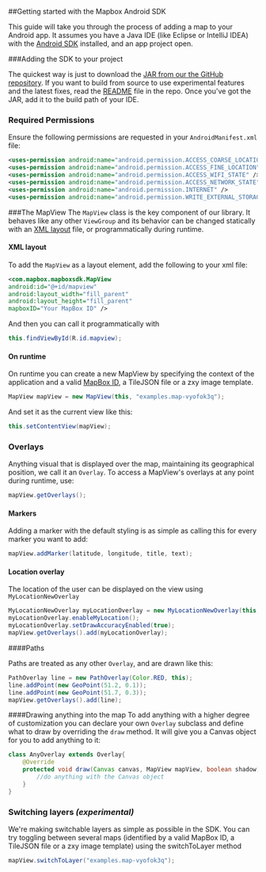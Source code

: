 ##Getting started with the Mapbox Android SDK

This guide will take you through the process of adding a map to your Android app. It assumes you have a Java IDE (like Eclipse or IntelliJ IDEA) with the [Android SDK](http://developer.android.com/sdk/index.html) installed, and an app project open.

###Adding the SDK to your project

The quickest way is just to download the [JAR from our the GitHub repository](https://github.com/mapbox/mapbox-android-sdk/blob/master/mapbox-android-sdk.jar). If you want to build from source to use experimental features and the latest fixes, read the [README](https://github.com/mapbox/mapbox-android-sdk/blob/master/README.md) file in the repo. Once you've got the JAR, add it to the build path of your IDE.

### Required Permissions

Ensure the following permissions are requested in your `AndroidManifest.xml` file:

```xml
<uses-permission android:name="android.permission.ACCESS_COARSE_LOCATION" />
<uses-permission android:name="android.permission.ACCESS_FINE_LOCATION" />
<uses-permission android:name="android.permission.ACCESS_WIFI_STATE" />
<uses-permission android:name="android.permission.ACCESS_NETWORK_STATE" />
<uses-permission android:name="android.permission.INTERNET" />
<uses-permission android:name="android.permission.WRITE_EXTERNAL_STORAGE" />
```

###The MapView
The ```MapView``` class is the key component of our library. It behaves like any other ```ViewGroup``` and its behavior can be changed statically with an [XML layout](http://developer.android.com/guide/topics/ui/declaring-layout.html) file, or programmatically during runtime.

#### XML layout
To add the ```MapView``` as a layout element, add the following to your xml file:
```xml
<com.mapbox.mapboxsdk.MapView
android:id="@+id/mapview"
android:layout_width="fill_parent"
android:layout_height="fill_parent"
mapboxID="Your MapBox ID" />
```


And then you can call it programmatically with

```java
this.findViewById(R.id.mapview);
```

#### On runtime

On runtime you can create a new MapView by specifying the context of the application and a valid [MapBox ID](https://www.mapbox.com/developers/api-overview/), a TileJSON file or a zxy image template.

```java
MapView mapView = new MapView(this, "examples.map-vyofok3q");
```

And set it as the current view like this:
```java	
this.setContentView(mapView);
```

### Overlays

Anything visual that is displayed over the map, maintaining its geographical position, we call it an ```Overlay```. To access a MapView's overlays at any point during runtime, use:

```java
mapView.getOverlays();
```

#### Markers

Adding a marker with the default styling is as simple as calling this for every marker you want to add:

```java
mapView.addMarker(latitude, longitude, title, text);
```

#### Location overlay

The location of the user can be displayed on the view using ```MyLocationNewOverlay```
```java
MyLocationNewOverlay myLocationOverlay = new MyLocationNewOverlay(this, mapView);
myLocationOverlay.enableMyLocation();
myLocationOverlay.setDrawAccuracyEnabled(true);
mapView.getOverlays().add(myLocationOverlay);
```

####Paths

Paths are treated as any other ```Overlay```, and are drawn like this:
```java
PathOverlay line = new PathOverlay(Color.RED, this);
line.addPoint(new GeoPoint(51.2, 0.1));
line.addPoint(new GeoPoint(51.7, 0.3));
mapView.getOverlays().add(line);
```

####Drawing anything into the map
To add anything with a higher degree of  customization you can declare your own ```Overlay``` subclass and define what to draw by overriding the ```draw``` method. It will give you a Canvas object for you to add anything to it:

```java
class AnyOverlay extends Overlay{
    @Override
    protected void draw(Canvas canvas, MapView mapView, boolean shadow) {		
        //do anything with the Canvas object
    }
}
```

### Switching layers *(experimental)*
We're making switchable layers as simple as possible in the SDK. You can try toggling between several maps (identified by a valid MapBox ID, a TileJSON file or a zxy image template) using the switchToLayer method

```java
mapView.switchToLayer("examples.map-vyofok3q");
```
